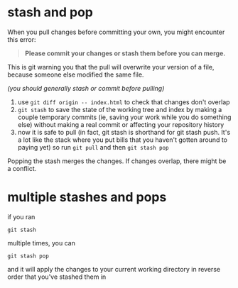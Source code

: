 # stash and pop 

When you pull changes before committing your own, you might encounter this error:

> **Please commit your changes or stash them before you can merge.**
  
This is git warning you that the pull will overwrite your version of a file, because someone else modified the same file.

*(you should generally stash or commit before pulling)*

1. use `git diff origin -- index.html` to check that changes don't overlap
2. `git stash` to save the state of the working tree and index by making a couple temporary commits (ie, saving your work while you do something else) without making a real commit or affecting your repository history
3. now it is safe to pull (in fact, git stash is shorthand for git stash push. It's a lot like the stack where you put bills that you haven't gotten around to paying yet) so run `git pull` and then `git stash pop`

  Popping the stash merges the changes. If changes overlap, there might be a conflict.

# multiple stashes and pops 

if you ran 

```
git stash
```

multiple times, 
you can 
```
git stash pop
```

and it will apply the changes to your current working directory in reverse order that you've stashed them in 

  

